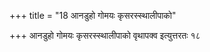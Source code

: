+++
title = "18 आनडुहो गोमयः कृसरस्स्थालीपाको"

+++
आनडुहो गोमयः कृसरस्स्थालीपाको वृथापक्व इत्युत्तरतः १८